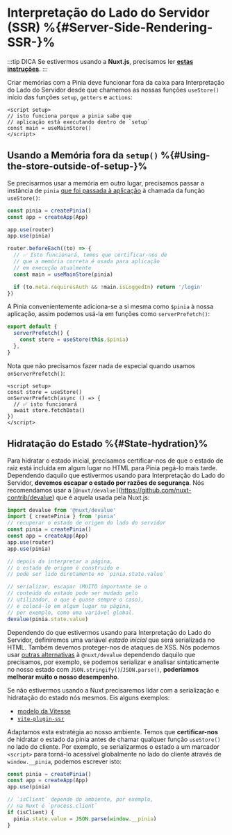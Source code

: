 # Interpretação do Lado do Servidor (SSR) %{#Server-Side-Rendering-SSR-}%

:::tip DICA
Se estivermos usando a **Nuxt.js**, precisamos ler [**estas instruções**](./nuxt.md).
:::

Criar memórias com a Pinia deve funcionar fora da caixa para Interpretação do Lado do Servidor desde que chamemos as nossas funções `useStore()` início das funções `setup`, `getters` e `actions`:

```vue
<script setup>
// isto funciona porque a pinia sabe que
// aplicação está executando dentro de `setup`
const main = useMainStore()
</script>
```

## Usando a Memória fora da `setup()` %{#Using-the-store-outside-of-setup-}%

Se precisarmos usar a memória em outro lugar, precisamos passar a instância de `pinia` [que foi passada à aplicação](../getting-started#installation) à chamada da função `useStore()`:

```js
const pinia = createPinia()
const app = createApp(App)

app.use(router)
app.use(pinia)

router.beforeEach((to) => {
  // ✅ Isto funcionará, temos que certificar-nos de
  // que a memória correta é usada para aplicação
  // em execução atualmente
  const main = useMainStore(pinia)

  if (to.meta.requiresAuth && !main.isLoggedIn) return '/login'
})
```

A Pinia convenientemente adiciona-se a si mesma como `$pinia` à nossa aplicação, assim podemos usá-la em funções como `serverPrefetch()`:

```js
export default {
  serverPrefetch() {
    const store = useStore(this.$pinia)
  },
}
```

Nota que não precisamos fazer nada de especial quando usamos `onServerPrefetch()`:

```vue
<script setup>
const store = useStore()
onServerPrefetch(async () => {
  // ✅ isto funcionará
  await store.fetchData()
})
</script>
```

## Hidratação do Estado %{#State-hydration}%

Para hidratar o estado inicial, precisamos certificar-nos de que o estado de raiz está incluída em algum lugar no HTML para Pinia pegá-lo mais tarde. Dependendo daquilo que estivermos usando para Interpretação do Lado do Servidor, **devemos escapar o estado por razões de segurança**. Nós recomendamos usar a [`@nuxt/devalue]`(https://github.com/nuxt-contrib/devalue) que é aquela usada pela Nuxt.js:

```js
import devalue from '@nuxt/devalue'
import { createPinia } from 'pinia'
// recuperar o estado de origem do lado do servidor
const pinia = createPinia()
const app = createApp(App)
app.use(router)
app.use(pinia)

// depois da interpretar a página,
// o estado de origem é construido e
// pode ser lido diretamente no `pinia.state.value`

// serializar, escapar (MUITO importante se o
// conteúdo do estado pode ser mudado pelo
// utilizador, o que é quase sempre o caso),
// e colocá-lo em algum lugar na página,
// por exemplo, como uma variável global.
devalue(pinia.state.value)
```

Dependendo do que estivermos usando para Interpretação do Lado do Servidor, definiremos uma variável _estado inicial_ que será serializada no HTML. Também devemos proteger-nos de ataques de XSS. Nós podemos usar [outras alternativas](https://github.com/nuxt-contrib/devalue#see-also) à `@nuxt/devalue` dependendo daquilo que precisamos, por exemplo, se podemos serializar e analisar sintaticamente no nosso estado com `JSON.stringify()`/`JSON.parse()`, **poderíamos melhorar muito o nosso desempenho**.

Se não estivermos usando a Nuxt precisaremos lidar com a serialização e hidratação do estado nós mesmos. Eis alguns exemplos:

- [modelo da Vitesse](https://github.com/antfu/vitesse/blob/main/src/modules/pinia.ts)
- [`vite-plugin-ssr`](https://vite-plugin-ssr.com/pinia)

Adaptamos esta estratégia ao nosso ambiente. Temos que **certificar-nos** de hidratar o estado da pinia antes de chamar qualquer função `useStore()` no lado do cliente. Por exemplo, se serializarmos o estado a um marcador `<script>` para torná-lo acessível globalmente no lado do cliente através de `window.__pinia`, podemos escrever isto:

```ts
const pinia = createPinia()
const app = createApp(App)
app.use(pinia)

// `isClient` depende do ambiente, por exemplo,
// na Nuxt é `process.client`
if (isClient) {
  pinia.state.value = JSON.parse(window.__pinia)
}
```
